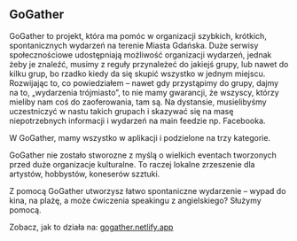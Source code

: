 ## GoGather

GoGather to projekt, która ma pomóc w organizacji szybkich, krótkich, spontanicznych wydarzeń na terenie Miasta Gdańska.
Duże serwisy społecznościowe udostępniają możliwość organizacji wydarzeń, jednak żeby je znaleźć, musimy z reguły przynależeć do jakiejś grupy, lub nawet do kilku grup, bo rzadko kiedy da się skupić wszystko w jednym miejscu.
Rozwijając to, co powiedziałem – nawet gdy przystąpimy do grupy, dajmy na to, „wydarzenia trójmiasto”,
 to nie mamy gwarancji, że wszyscy, którzy mieliby nam coś do zaoferowania, tam są.
Na dystansie, musielibyśmy uczestniczyć w nastu takich grupach i skazywać się na masę niepotrzebnych informacji i wydarzeń na main feedzie np. Facebooka.

W GoGather, mamy wszystko w aplikacji i podzielone na trzy kategorie.

GoGather nie zostało stworozne z myślą o wielkich eventach tworzonych przed duże organizacje kulturalne. To raczej lokalne zrzeszenie  dla artystów, hobbystów, koneserów szztuki.

Z pomocą GoGather utworzysz łatwo spontaniczne wydarzenie – wypad do kina, na plażę, a może ćwiczenia speakingu z angielskiego? Służymy pomocą.

Zobacz, jak to działa na: [gogather.netlify.app](gogather.netlify.app)
